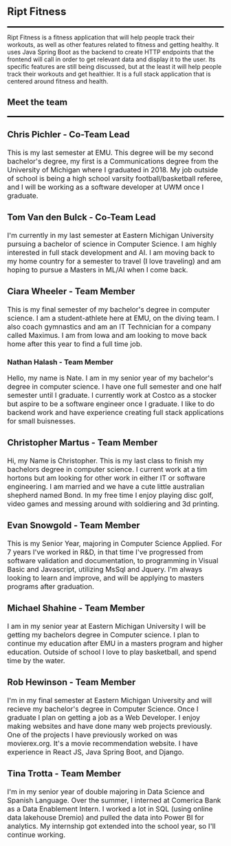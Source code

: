 <h2 style="font-size:24px; font-weight:bold;">Ript Fitness</h2>
<hr style="border:1px solid #000; margin-top:10px;">

Ript Fitness is a fitness application that will help people track their workouts, as well as other features related to fitness and getting healthy. It uses Java Spring Boot as the backend to create HTTP endpoints that the frontend will call in order to get relevant data and display it to the user. Its specific features are still being discussed, but at the least it will help people track their workouts and get healthier. It is a full stack application that is centered around fitness and health.

<h3 style="font-size:20px; font-weight:bold;">Meet the team</p>
<hr style="border:1px solid #000; margin-top:10px;">

<h3 style="font-size:20px; font-weight:bold;">Chris Pichler - Co-Team Lead</h3>
<p style="font-size:16px;">This is my last semester at EMU. This degree will be my second bachelor's degree, my first is a Communications degree from the University of Michigan where I graduated in 2018. My job outside of school is being a high school varsity football/basketball referee, and I will be working as a software developer at UWM once I graduate.</p>

<h3 style="font-size:20px; font-weight:bold;">Tom Van den Bulck - Co-Team Lead</h3>
<p style="font-size:16px;">I'm currently in my last semester at Eastern Michigan University pursuing a bachelor of science in Computer Science. I am highly interested in full stack development and AI. I am moving back to my home country for a semester to travel (I love traveling) and am hoping to pursue a Masters in ML/AI when I come back.</p>

<h3 style="font-size:20px; font-weight:bold;">Ciara Wheeler - Team Member</h3>
<p style="font-size:16px;">This is my final semester of my bachelor's degree in computer science. I am a student-athlete here at EMU, on the diving team. I also coach gymnastics and am an IT Technician for a company called Maximus. I am from Iowa and am looking to move back home after this year to find a full time job.</p>

<h3 stystyle="font-size:20px; font-weight:bold;"> Nathan Halash - Team Member</h3>
<p style="font-size:16px;"> Hello, my name is Nate. I am in my senior year of my bachelor's degree in computer science. I have one full semester and one half semester until I graduate. I currently work at Costco as a stocker but aspire to be a software engineer once I graduate. I like to do backend work and have experience creating full stack applications for small buisnesses. </p>

<h3 style="font-size:20px; font-weight:bold;">Christopher Martus - Team Member</h3>
<p style="font-size:16px;">Hi, my Name is Christopher. This is my last class to finish my bachelors degree in computer science. I current work at a tim hortons but am looking for other work in either IT or software engineering. I am married and we have a cute little australian shepherd named Bond. In my free time I enjoy playing disc golf, video games and messing around with soldiering and 3d printing.</p>

<h3 style="font-size:20px; font-weight:bold;">Evan Snowgold - Team Member</h3>
<p style="font-size:16px;">This is my Senior Year, majoring in Computer Science Applied. For 7 years I've worked in R&D, in that time I've progressed from software validation and documentation, to programming in Visual Basic and Javascript, utilizing MsSql and Jquery. I'm always looking to learn and improve, and will be applying to masters programs after graduation.</p>

<h3 style="font-size:20px; font-weight:bold;">Michael Shahine - Team Member</h3>
<p style="font-size:16px;">I am in my senior year at Eastern Michigan University I will be getting my bachelors degree in Computer science. I plan to continue my education after EMU in a masters program and higher education. Outside of school I love to play basketball, and spend time by the water.</p>

<h3 style="font-size:20px; font-weight:bold;">Rob Hewinson - Team Member</h3>
<p style="font-size:16px;">I'm in my final semester at Eastern Michigan University and will recieve my bachelor's degree in Computer Science. Once I graduate I plan on getting a job as a Web Developer. I enjoy making websites and have done many web projects previously. One of the projects I have previously worked on was movierex.org. It's a movie recommendation website. I have experience in React JS, Java Spring Boot, and Django.</p>

<h3 style="font-size:20px; font-weight:bold;">Tina Trotta - Team Member</h3>
<p style="font-size:16px;">I'm in my senior year of double majoring in Data Science and Spanish Language. Over the summer, I interned at Comerica Bank as a Data Enablement Intern. I worked a lot in SQL (using online data lakehouse Dremio) and pulled the data into Power BI for analytics. My internship got extended into the school year, so I'll continue working.</p>

